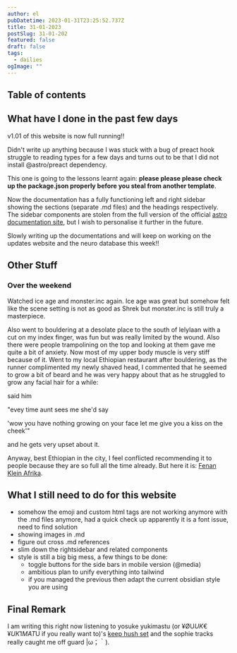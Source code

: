 ```yaml
---
author: el
pubDatetime: 2023-01-31T23:25:52.737Z
title: 31-01-2023
postSlug: 31-01-202
featured: false
draft: false
tags:
  - dailies
ogImage: ""
---
```


## Table of contents

## What have I done in the past few days

v1.01 of this website is now full running!!

Didn't write up anything because I was stuck with a bug of preact hook struggle to reading types for a few days and turns out to be that I did not install @astro/preact dependency.

This one is going to the lessons learnt again: **please please please check up the package.json properly before you steal from another template**.

Now the documentation has a fully functioning left and right sidebar showing the sections (separate .md files) and the headings respectively. The sidebar components are stolen from the full version of the official [astro documentation site](https://github.com/withastro/docs), but I wish to personalise it further in the future.

Slowly writing up the documentations and will keep on working on the updates website and the neuro database this week!!

## Other Stuff

### Over the weekend

Watched ice age and monster.inc again. Ice age was great but somehow felt like the scene setting is not as good as Shrek but monster.inc is still truly a masterpiece.

Also went to bouldering at a desolate place to the south of lelylaan with a cut on my index finger, was fun but was really limited by the wound. Also there were people trampolining on the top and looking at them gave me quite a bit of anxiety. Now most of my upper body muscle is very stiff because of it. Went to my local Ethiopian restaurant after bouldering, as the runner complimented my newly shaved head, I commented that he seemed to grow a bit of beard and he was very happy about that as he struggled to grow any facial hair for a while:

said him

"evey time aunt sees me she'd say

'wow you have nothing growing on your face let me give you a kiss on the cheek'"

and he gets very upset about it.

Anyway, best Ethiopian in the city, I feel conflicted recommending it to people because they are so full all the time already. But here it is: [Fenan Klein Afrika](https://www.fenankleinafrika-amsterdam.nl/).

## What I still need to do for this website

- somehow the emoji and custom html tags are not working anymore with the .md files anymore, had a quick check up apparently it is a font issue, need to find solution
- showing images in .md
- figure out cross .md references
- slim down the rightsidebar and related components
- style is still a big big mess, a few things to be done:
  - toggle buttons for the side bars in mobile version (@media)
  - ambitious plan to unify everything into tailwind
  - if you managed the previous then adapt the current obsidian style you are using

## Final Remark

I am writing this right now listening to yosuke yukimastu (or ¥ØU$UK€ ¥UK1MAT$U if you really want to)'s [keep hush set](https://www.youtube.com/watch?v=5K65xwSXlUw) and the sophie tracks really caught me off guard |ω；｀).
